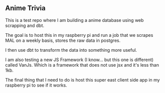 ## Anime Trivia

This is a test repo where I am building a anime database using web scrapping and dbt.

The goal is to host this in my raspberry pi and run a job that we scrapes MAL on a weekly basis, stores the raw data in postgres.

I then use dbt to transform the data into something more useful.

I am also testing a new JS Framework (I know... but this one is different) called VanJs. Which is a framework that does not use
jsx and it's less than 1kb.

The final thing that I need to do is host this super east client side app in my raspberry pi to see if it works.

